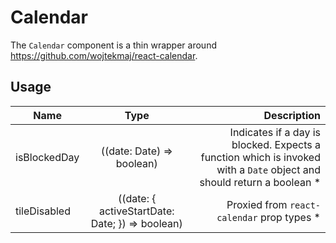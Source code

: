 <!-- 
This is an auto-generated markdown. 
You can change it in "src/molecules/Calendar.tsx" and run build:docs to update this file.
-->
# Calendar
The `Calendar` component is a thin wrapper around https://github.com/wojtekmaj/react-calendar.
## Usage
| Name        | Type           | Description  |
| ----------- |:--------------:| ------------:|
|isBlockedDay|((date: Date) => boolean)|Indicates if a day is blocked. Expects a function which is invoked with a `Date` object and should return a boolean *
|tileDisabled|((date: { activeStartDate: Date; }) => boolean)|Proxied from `react-calendar` prop types *
